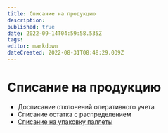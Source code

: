 ```yaml
---
title: Списание на продукцию
description: 
published: true
date: 2022-09-14T04:59:58.535Z
tags: 
editor: markdown
dateCreated: 2022-08-31T08:48:29.039Z
---
```


# Списание на продукцию

* Досписание отклонений оперативного учета
* Списание остатка с распределением
* [Списание на упаковку паллеты](spisanie-na-sdachu-gp.md)
